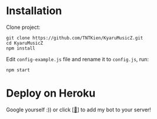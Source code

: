 # Installation
Clone project:

```
git clone https://github.com/TNTKien/KyaruMusicZ.git
cd KyaruMusicZ
npm install
```
Edit `config-example.js` file and rename it to `config.js`, run:
```
npm start
```
# Deploy on Heroku
Google yourself :)) or click [<a href="https://discord.com/api/oauth2/authorize?client_id=1007587908712149102&permissions=277028603984&scope=bot%20applications.commands">🤖</a>] to add my bot to your server!
